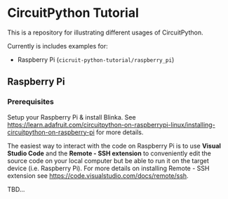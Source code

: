 # CircuitPython Tutorial

This is a repository for illustrating different usages of CircuitPython.

Currently is includes examples for:
* Raspberry Pi (`cicruit-python-tutorial/raspberry_pi`)

## Raspberry Pi

### Prerequisites

Setup your Raspberry Pi & install Blinka. See https://learn.adafruit.com/circuitpython-on-raspberrypi-linux/installing-circuitpython-on-raspberry-pi for more details.

The easiest way to interact with the code on Raspberry Pi is to use **Visual Studio Code** and the **Remote - SSH extension** to conveniently edit the source code on your local computer but be able to run it on the target device (i.e. Raspberry Pi). For more details on installing Remote - SSH extension see https://code.visualstudio.com/docs/remote/ssh. 

TBD...
